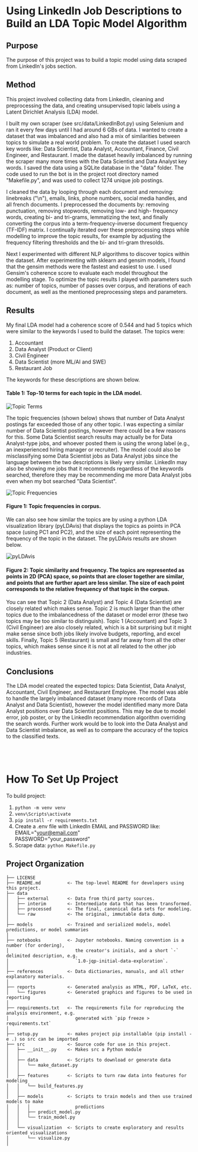 Using LinkedIn Job Descriptions to Build an LDA Topic Model Algorithm
======================================================================

Purpose 
-------
The purpose of this project was to build a topic model using data scraped from LinkedIn's jobs section.


Method
------
This project involved collecting data from LinkedIn, cleaning and preprocessing the data, and creating unsupervised topic labels using a Latent Dirichlet Analysis (LDA) model. 

I built my own scraper (see src/data/LinkedInBot.py) using Selenium and ran it every few days until I had around 6 GBs of data. I wanted to create a dataset that was imbalanced and also had a mix of similarities between topics to simulate a real world problem. To create the dataset I used search key words like: Data Scientist, Data Analyst, Accountant, Finance, Civil Engineer, and Restaurant. I made the dataset heavily imbalanced by running the scraper many more times with the Data Scientist and Data Analyst key words. I saved the data using a SQLite database in the "data" folder. The code used to run the bot is in the project root directory named "Makefile.py", and was used to collect 1274 unique job postings.

I cleaned the data by looping through each document and removing: linebreaks ("\n"), emails, links, phone numbers, social media handles, and all french documents. I preprocessed the documents by: removing punctuation, removing stopwords, removing low- and high- frequency words, creating bi- and tri-grams, lemmatizing the text, and finally converting the corpus into a term-frequency-inverse document frequency (TF-IDF) matrix. I continually iterated over these preprocessing steps while modelling to improve the topic results, for example by adjusting the frequency filtering thresholds and the bi- and tri-gram thresolds.

Next I experimented with different NLP algorithms to discover topics within the dataset. After experimenting with sklearn and gensim models, I found that the gensim methods were the fastest and easiest to use. I used Gensim's coherence score to evaluate each model throughout the modelling stage. To optimize the topic results I played with parameters such as: number of topics, number of passes over corpus, and iterations of each document, as well as the mentioned preprocessing steps and parameters.


Results
-------
My final LDA model had a coherence score of 0.544 and had 5 topics which were similar to the keywords I used to build the dataset. The topics were:
1. Accountant
2. Data Analyst (Product or Client)
3. Civil Engineer
4. Data Scientist (more ML/AI and SWE)
5. Restaurant Job

The keywords for these descriptions are shown below. 

#### Table 1: Top-10 terms for each topic in the LDA model.
![Topic Terms](https://github.com/MatanFreedman/LinkedIn-NLP/blob/master/notebooks/topic-modelling/topic_terms.PNG)

The topic frequencies (shown below) shows that number of Data Analyst postings far exceeded those of any other topic. I was expecting a similar number of Data Scientist postings, however there could be a few reasons for this. Some Data Scientist search results may actually be for Data Analyst-type jobs, and whoever posted them is using the wrong label (e.g., an inexperienced hiring manager or recruiter). The model could also be misclassifying some Data Scientist jobs as Data Analyst jobs since the language between the two descriptions is likely very similar. LinkedIn may also be showing me jobs that it recommends regardless of the keywords searched, therefore they may be recommending me more Data Analyst jobs even when my bot searched "Data Scientist".

![Topic Frequencies](https://github.com/MatanFreedman/LinkedIn-NLP/blob/master/notebooks/topic-modelling/topic_frequencies.png)
#### Figure 1: Topic frequencies in corpus.

We can also see how similar the topics are by using a python LDA visualization library (pyLDAvis) that displays the topics as points in PCA space (using PC1 and PC2), and the size of each point representing the frequency of the topic in the dataset. The pyLDAvis results are shown below. 

![pyLDAvis](https://github.com/MatanFreedman/LinkedIn-NLP/blob/master/notebooks/topic-modelling/pyldavis.PNG)
#### Figure 2: Topic similarity and frequency. The topics are represented as points in 2D (PCA) space, so points that are closer together are similar, and points that are further apart are less similar. The size of each point corresponds to the relative frequency of that topic in the corpus. 

You can see that Topic 2 (Data Analyst) and Topic 4 (Data Scientist) are closely related which makes sense. Topic 2 is much larger than the other topics due to the imbalancedness of the dataset or model error (these two topics may be too similar to distinguish). Topic 1 (Accountant) and Topic 3 (Civil Engineer) are also closely related, which is a bit surprising but it might make sense since both jobs likely involve budgets, reporting, and excel skills. Finally, Topic 5 (Restaurant) is small and far away from all the other topics, which makes sense since it is not at all related to the other job industries.  


Conclusions
-----------
The LDA model created the expected topics: Data Scientist, Data Analyst, Accountant, Civil Engineer, and Restaurant Employee. The model was able to handle the largely imbalanced dataset (many more records of Data Analyst and Data Scientist), however the model identified many more Data Analyst positions over Data Scientist positions. This may be due to model error, job poster, or by the LinkedIn recommendation algorithm overriding the search words. Further work would be to look into the Data Analyst and Data Scientist imbalance, as well as to compare the accuracy of the topics to the classified texts.
<br><br><br><br>

How To Set Up Project
==================================
To build project:
1. `python -m venv venv`
2. `venv\Scripts\activate`
3. `pip install -r requirements.txt`
4. Create a .env file with LinkedIn EMAIL and PASSWORD like:<Br>
    EMAIL="your@email.com"<br>
    PASSWORD="your_password"
5. Scrape data: `python Makefile.py`


Project Organization
------------

    ├── LICENSE
    ├── README.md          <- The top-level README for developers using this project.
    ├── data
    │   ├── external       <- Data from third party sources.
    │   ├── interim        <- Intermediate data that has been transformed.
    │   ├── processed      <- The final, canonical data sets for modeling.
    │   └── raw            <- The original, immutable data dump.
    │
    ├── models             <- Trained and serialized models, model predictions, or model summaries
    │
    ├── notebooks          <- Jupyter notebooks. Naming convention is a number (for ordering),
    │                         the creator's initials, and a short `-` delimited description, e.g.
    │                         `1.0-jqp-initial-data-exploration`.
    │
    ├── references         <- Data dictionaries, manuals, and all other explanatory materials.
    │
    ├── reports            <- Generated analysis as HTML, PDF, LaTeX, etc.
    │   └── figures        <- Generated graphics and figures to be used in reporting
    │
    ├── requirements.txt   <- The requirements file for reproducing the analysis environment, e.g.
    │                         generated with `pip freeze > requirements.txt`
    │
    ├── setup.py           <- makes project pip installable (pip install -e .) so src can be imported
    ├── src                <- Source code for use in this project.
    │   ├── __init__.py    <- Makes src a Python module
    │   │
    │   ├── data           <- Scripts to download or generate data
    │   │   └── make_dataset.py
    │   │
    │   ├── features       <- Scripts to turn raw data into features for modeling
    │   │   └── build_features.py
    │   │
    │   ├── models         <- Scripts to train models and then use trained models to make
    │   │   │                 predictions
    │   │   ├── predict_model.py
    │   │   └── train_model.py
    │   │
    │   └── visualization  <- Scripts to create exploratory and results oriented visualizations
    │       └── visualize.py
    │

